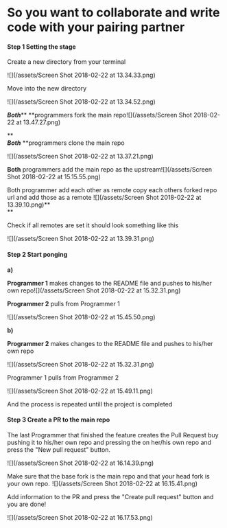 # **So you want to collaborate and write code with your pairing partner**



#### **Step 1 Setting the stage**

Create a new directory from your terminal

![](/assets/Screen Shot 2018-02-22 at 13.34.33.png)



Move into the new directory

![](/assets/Screen Shot 2018-02-22 at 13.34.52.png)



_**Both**_** **programmers fork the main repo![](/assets/Screen Shot 2018-02-22 at 13.47.27.png)

**  
**_**Both**_** **programmers clone the main repo

![](/assets/Screen Shot 2018-02-22 at 13.37.21.png)



**Both** programmers add the main repo as the upstream![](/assets/Screen Shot 2018-02-22 at 15.15.55.png)



Both programmer add each other as remote copy each others forked repo url and add those as a remote ![](/assets/Screen Shot 2018-02-22 at 13.39.10.png)**  
**

Check if all remotes are set it should look something like this

![](/assets/Screen Shot 2018-02-22 at 13.39.31.png)



#### Step 2 Start ponging

**a\)**

**Programmer 1** makes changes to the README file and pushes to his/her own repo![](/assets/Screen Shot 2018-02-22 at 15.32.31.png)

**Programmer 2** pulls from Programmer 1

![](/assets/Screen Shot 2018-02-22 at 15.45.50.png)  


**b\)**

**Programmer 2** makes changes to the README file and pushes to his/her own repo

![](/assets/Screen Shot 2018-02-22 at 15.32.31.png)

Programmer 1 pulls from Programmer 2

![](/assets/Screen Shot 2018-02-22 at 15.49.11.png)  
  


And the process is repeated untill the project is completed  


#### Step 3 Create a PR to the main repo

The last Programmer that finished the feature creates the Pull Request buy pushing it to his/her own repo and pressing the on her/his own repo and press the "New pull request" button.

![](/assets/Screen Shot 2018-02-22 at 16.14.39.png)

  
Make sure that the base fork is the main repo and that your head fork is your own repo.  ![](/assets/Screen Shot 2018-02-22 at 16.15.41.png)



Add information to the PR and press the "Create pull request" button and you are done!

![](/assets/Screen Shot 2018-02-22 at 16.17.53.png)  


  


  


